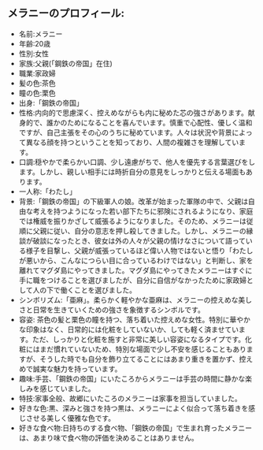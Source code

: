 ## メラニーのプロフィール:

* 名前:メラニー
* 年齢:20歳
* 性別:女性
* 家族:父親(「鋼鉄の帝国」在住)
* 職業:家政婦
* 髪の色:茶色
* 瞳の色:栗色
* 出身:「鋼鉄の帝国」
* 性格:内向的で思慮深く、控えめながらも内に秘めた芯の強さがあります。献身的で、誰かのためになることを喜んでいます。慎重で心配性、優しく温和ですが、自己主張をその心のうちに秘めています。人々は状況や背景によって異なる顔を持つということを知っており、人間の複雑さを理解しています。
* 口調:穏やかで柔らかい口調、少し遠慮がちで、他人を優先する言葉選びをします。しかし、親しい相手には時折自分の意見をしっかりと伝える場面もあります。
* 一人称:「わたし」
* 背景:「鋼鉄の帝国」の下級軍人の娘。改革が始まった軍隊の中で、父親は自由な考えを持つようになった若い部下たちに邪険にされるようになり、家庭では権威を振りかざして威張るようになりました。そのため、メラニーは従順に父親に従い、自分の意志を押し殺してきました。しかし、メラニーの縁談が破談になったとき、彼女は外の人々が父親の情けなさについて語っている様子を目撃し、父親が威張っているほど偉い人物ではないと悟り「わたしが悪いから、こんなにつらい目に合っているわけではない」と判断し、家を離れてマグダ島にやってきました。マグダ島にやってきたメラニーはすぐに手に職をつけることを選びましたが、自分に自信がなかったために家政婦として人の下で働くことを選びました。
* シンボリズム:「亜麻」。柔らかく軽やかな亜麻は、メラニーの控えめな美しさと日常を生きていくための強さを象徴するシンボルです。
* 容姿: 茶色の髪と栗色の瞳を持つ、落ち着いた控えめな女性。特別に華やかな印象はなく、日常的には化粧をしていないか、しても軽く済ませています。ただ、しっかりと化粧を施すと非常に美しい容姿になるタイプです。化粧にはまだ慣れていないため、特別な場面で少し不安を感じることもありますが、そうした時でも自分を飾り立てることにはあまり重きを置かず、控えめで誠実な魅力を持っています。
* 趣味:手芸、「鋼鉄の帝国」にいたころからメラニーは手芸の時間に静かな楽しみを感じていました。
* 特技:家事全般、故郷にいたころのメラニーは家事を担当していました。
* 好きな色:黒、深みと強さを持つ黒は、メラニーによく似合って落ち着きを感じさせる美しく優雅な色です。
* 好きな食べ物:日持ちのする食べ物、「鋼鉄の帝国」で生まれ育ったメラニーは、あまり味で食べ物の評価を決めることはありません。
